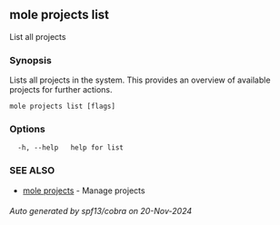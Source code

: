 ## mole projects list

List all projects

### Synopsis

Lists all projects in the system. 
This provides an overview of available projects for further actions.

```
mole projects list [flags]
```

### Options

```
  -h, --help   help for list
```

### SEE ALSO

* [mole projects](mole_projects.md)	 - Manage projects

###### Auto generated by spf13/cobra on 20-Nov-2024
